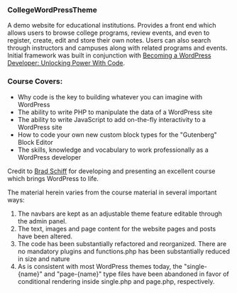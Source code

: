 ### CollegeWordPressTheme

<p>A demo website for educational institutions.  Provides a front end which allows users to browse college programs, review events, and even to register, create, edit and store their own notes.  Users can also search through instructors and campuses along with related programs and events. Initial framework was built in conjunction with <a href="https://www.udemy.com/course/become-a-wordpress-developer-php-javascript/">Becoming a WordPress Developer: Unlocking Power With Code</a>.</p>

<h3>Course Covers:</h3>
<ul>
<li>Why code is the key to building whatever you can imagine with WordPress</li>
<li>The ability to write PHP to manipulate the data of a WordPress site</li>
<li>The ability to write JavaScript to add on-the-fly interactivity to a WordPress site</li>
<li>How to code your own new custom block types for the "Gutenberg" Block Editor</li>
<li>The skills, knowledge and vocabulary to work professionally as a WordPress developer</li>
</ul>

<p>Credit to <a href="https://www.udemy.com/user/bradschiff/">Brad Schiff</a> for developing and presenting an excellent course which brings WordPress to life.</p>

<p>The material herein varies from the course material in several important ways:</p>

<ol>
<li>The navbars are kept as an adjustable theme feature editable through the admin panel.</li>
<li>The text, images and page content for the website pages and posts have been altered.</li>
<li>The code has been substantially refactored and reorganized.  There are no mandatory plugins and functions.php has been substantially reduced in size and nature</li>
<li>As is consistent with most WordPress themes today, the "single-{name}" and "page-{name}" type files have been abandoned in favor of conditional rendering inside single.php and page.php, respectively.</li>
</ol>
